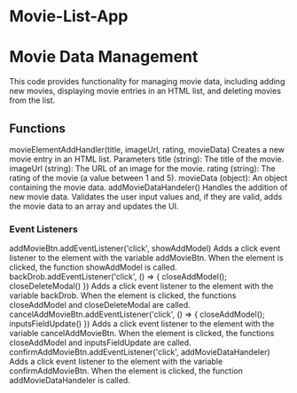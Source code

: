 # Movie-List-App
# Movie Data Management
This code provides functionality for managing movie data, including adding new movies, displaying movie entries in an HTML list, and deleting movies from the list.
## Functions
movieElementAddHandler(title, imageUrl, rating, movieData)
Creates a new movie entry in an HTML list.
Parameters
 title (string): The title of the movie.
imageUrl (string): The URL of an image for the movie.
rating (string): The rating of the movie (a value between 1 and 5).
movieData (object): An object containing the movie data.
addMovieDataHandeler()
Handles the addition of new movie data. Validates the user input values and, if they are valid, adds the movie data to an array and updates the UI.
### Event Listeners
addMovieBtn.addEventListener('click', showAddModel)
Adds a click event listener to the element with the variable addMovieBtn. When the element is clicked, the function showAddModel is called.
backDrob.addEventListener('click', () => { closeAddModel(); closeDeleteModal() })
Adds a click event listener to the element with the variable backDrob. When the element is clicked, the functions closeAddModel and closeDeleteModal are called.
cancelAddMovieBtn.addEventListener('click', () => { closeAddModel(); inputsFieldUpdate() })
Adds a click event listener to the element with the variable cancelAddMovieBtn. When the element is clicked, the functions closeAddModel and inputsFieldUpdate are called.
confirmAddMovieBtn.addEventListener('click', addMovieDataHandeler)
Adds a click event listener to the element with the variable confirmAddMovieBtn. When the element is clicked, the function addMovieDataHandeler is called.
